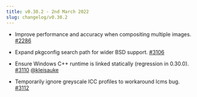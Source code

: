 ```yaml
---
title: v0.30.2 - 2nd March 2022
slug: changelog/v0.30.2
---
```


* Improve performance and accuracy when compositing multiple images.
  [#2286](https://github.com/lovell/sharp/issues/2286)

* Expand pkgconfig search path for wider BSD support.
  [#3106](https://github.com/lovell/sharp/issues/3106)

* Ensure Windows C++ runtime is linked statically (regression in 0.30.0).
  [#3110](https://github.com/lovell/sharp/pull/3110)
  [@kleisauke](https://github.com/kleisauke)

* Temporarily ignore greyscale ICC profiles to workaround lcms bug.
  [#3112](https://github.com/lovell/sharp/issues/3112)

